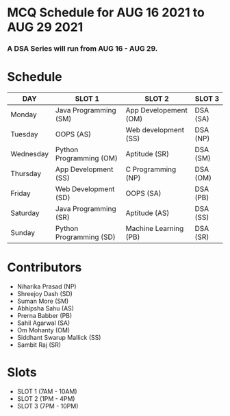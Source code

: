 # MCQ Schedule for AUG 16 2021 to AUG 29 2021

### A DSA Series will run from AUG 16 - AUG 29.

# Schedule

| DAY | SLOT 1 | SLOT 2 | SLOT 3 |
| --- |  ---   |  ---   |  ---   |
| Monday | Java Programming (SM) | App Developement (OM) | DSA (SA) |
| Tuesday | OOPS (AS) | Web development (SS) | DSA (NP) |
| Wednesday | Python Programming (OM) | Aptitude (SR) | DSA (SM) |
| Thursday | App Development (SS) | C Programming (NP) | DSA (OM) |
| Friday | Web Development (SD) | OOPS (SA) | DSA (PB) |
| Saturday | Java Programming (SR) | Aptitude (AS) | DSA (SS) |
| Sunday | Python Programming (SD) | Machine Learning (PB) | DSA (SR) |

# Contributors

+ Niharika Prasad (NP)
+ Shreejoy Dash (SD)
+ Suman More (SM)
+ Abhipsha Sahu (AS)
+ Prerna Babber (PB)
+ Sahil Agarwal (SA)
+ Om Mohanty (OM)
+ Siddhant Swarup Mallick (SS)
+ Sambit Raj (SR)

# Slots

+ SLOT 1 (7AM - 10AM)
+ SLOT 2 (1PM - 4PM)
+ SLOT 3 (7PM - 10PM)
